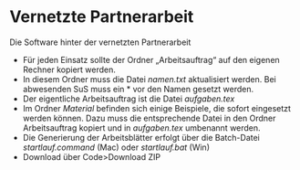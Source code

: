 # Vernetzte Partnerarbeit
 Die Software hinter der vernetzten Partnerarbeit
- Für jeden Einsatz sollte der Ordner „Arbeitsauftrag“ auf den eigenen Rechner kopiert werden.
- In diesem Ordner muss die Datei *namen.txt* aktualisiert werden. Bei abwesenden SuS muss ein * vor den Namen gesetzt werden.
- Der eigentliche Arbeitsauftrag ist die Datei *aufgaben.tex*
- Im Ordner *Material* befinden sich einige Beispiele, die sofort eingesetzt werden können. Dazu muss die entsprechende Datei in den Ordner Arbeitsauftrag kopiert und in *aufgaben.tex* umbenannt werden.
- Die Generierung der Arbeitsblätter erfolgt über die Batch-Datei *startlauf.command* (Mac) oder *startlauf.bat* (Win)
- Download über Code>Download ZIP

